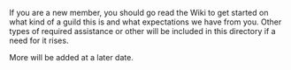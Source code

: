 If you are a new member, you should go read the Wiki to get started on what kind of a guild this is and what expectations we have from you. Other types of required assistance or other will be included in this directory if a need for it rises.

More will be added at a later date.
